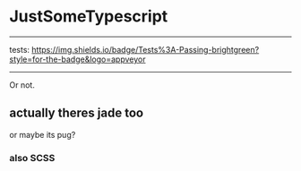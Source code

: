 # JustSomeTypescript
___
tests: https://img.shields.io/badge/Tests%3A-Passing-brightgreen?style=for-the-badge&logo=appveyor
___
Or not.
## actually theres jade too
or maybe its pug?
### also SCSS

